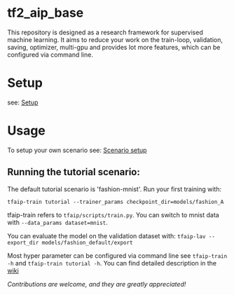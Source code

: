 # tf2_aip_base
This repository is designed as a research framework for supervised machine learning. 
It aims to reduce your work on the train-loop, validation, saving, optimizer, multi-gpu and 
provides lot more features, which can be configured via command line.

# Setup
see: [Setup](https://github.com/Planet-AI-GmbH/tf2_aip_base/wiki/Install)
# Usage
To setup your own scenario see: [Scenario setup](https://github.com/Planet-AI-GmbH/tf2_aip_base/wiki/Scenario-setup.md)

## Running the tutorial scenario:
The default tutorial scenario is 'fashion-mnist'. Run your first training with:

`tfaip-train tutorial --trainer_params checkpoint_dir=models/fashion_A`

tfaip-train refers to `tfaip/scripts/train.py`. You can switch to mnist data with `--data_params dataset=mnist`.

You can evaluate the model on the validation dataset with:
`tfaip-lav --export_dir models/fashion_default/export`

Most hyper parameter can be configured via command line see `tfaip-train -h` and `tfaip-train tutorial -h`.
You can find detailed description in the [wiki](https://github.com/Planet-AI-GmbH/tf2_aip_base/wiki)

_Contributions are welcome, and they are greatly appreciated!_




